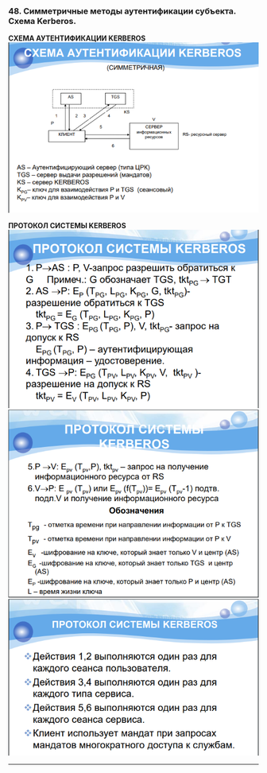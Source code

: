 ### 48. Симметричные методы аутентификации субъекта. Схема Kerberos.
**СХЕМА АУТЕНТИФИКАЦИИ KERBEROS**
![Рисунок 1](/images/Screenshot_12.png)

**ПРОТОКОЛ СИСТЕМЫ KERBEROS**
![Рисунок 2](/images/Screenshot_13.png)
![Рисунок 3](/images/Screenshot_14.png)
![Рисунок 4](/images/Screenshot_15.png)

___
